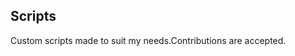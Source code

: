 ## Scripts
Custom scripts made to suit my needs.Contributions are accepted.

























































